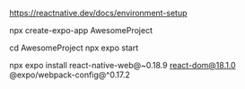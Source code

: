 https://reactnative.dev/docs/environment-setup

npx create-expo-app AwesomeProject

cd AwesomeProject
npx expo start

npx expo install react-native-web@~0.18.9 react-dom@18.1.0 @expo/webpack-config@^0.17.2

